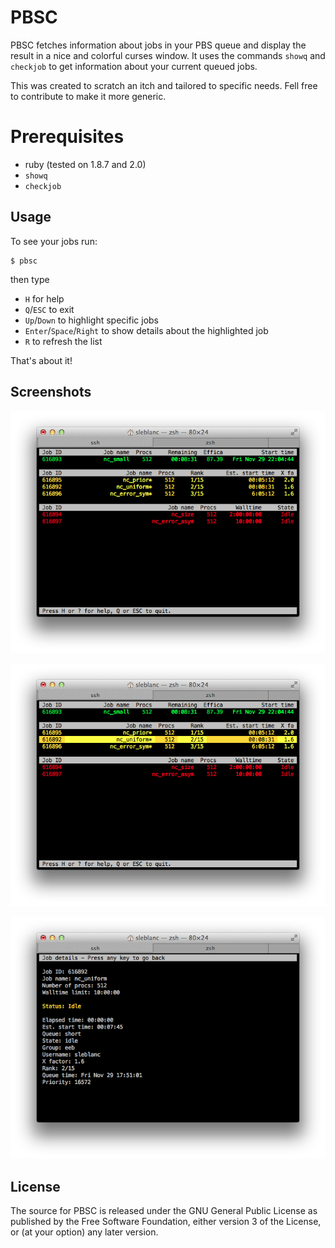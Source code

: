 # PBSC

PBSC fetches information about jobs in your PBS queue and display the result in a nice and colorful curses window.
It uses the commands `showq` and `checkjob` to get information about your current queued jobs.

This was created to scratch an itch and tailored to specific needs.
Fell free to contribute to make it more generic.

# Prerequisites

- ruby (tested on 1.8.7 and 2.0)
- `showq`
- `checkjob`

## Usage

To see your jobs run:

	$ pbsc

then type

- `H` for help
- `Q`/`ESC` to exit
- `Up`/`Down` to highlight specific jobs
- `Enter`/`Space`/`Right` to show details about the highlighted job
- `R` to refresh the list

That's about it!

## Screenshots

![Main screen](screenshots/main.png)

![Main screen with a highlighted job](screenshots/highlight.png)

![Details about the highlighted job](screenshots/details.png)

## License

The source for PBSC is released under the GNU General Public License as
published by the Free Software Foundation, either version 3 of the License,
or (at your option) any later version.

